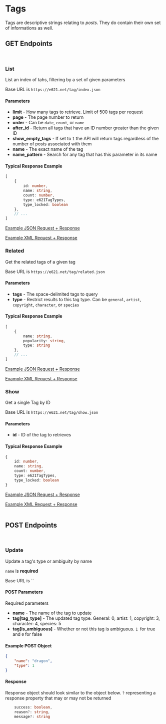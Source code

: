 # Tags

Tags are descriptive strings relating to _posts_. They do contain their own set of informations as well.


## GET Endpoints
</br>

### List

List an index of tahs, filtering by a set of given parameters

Base URL is `https://e621.net/tag/index.json`

#### Parameters
- **limit** -  How many tags to retrieve. Limit of 500 tags per request
- **page** - The page number to return
- **order** - Can be `date`, `count`, or `name`
- **after_id** - Return all tags that have an ID number greater than the given ID
- **show_empty_tags** - If set to `1` the API will return tags regardless of the number of posts associated with them
- **name** - The exact name of the tag
- **name_pattern** - Search for any tag that has this parameter in its name

#### Typical Response Example

```typescript
[
    {
        id: number,
        name: string,
        count: number,
        type: e621TagTypes,
        type_locked: boolean
    },
    // ...
]
```

[Example JSON Request + Response](https://e621.net/tag/index.json?order=count&limit=10)

[Example XML Request + Response](https://e621.net/tag/index.xml?order=count&limit=10)
</br>

### Related

Get the related tags of a given tag

Base URL is `https://e621.net/tag/related.json`

#### Parameters

- **tags** - The space-delimited tags to query
- **type** - Restrict results to this tag type. Can be `general`, `artist`, `copyright`, `character`, or `species`

#### Typical Response Example

```typescript
[
    {
        name: string,
        popularity: string,
        type: string
    },
    // ...
]
```

[Example JSON Request + Response](https://e621.net/tag/related.json?tags=fluffy&type=species)

[Example XML Request + Response](https://e621.net/tag/related.xml?tags=fluffy&type=species)
</br>

### Show

Get a single Tag by ID

Base URL is `https://e621.net/tag/show.json`

#### Parameters

- **id** - ID of the tag to retrieves

#### Typical Response Example

```typescript
{
    id: number,
    name: string,
    count: number,
    type: e621TagTypes,
    type_locked: boolean
}
```

[Example JSON Request + Response](https://e621.net/tag/show.json?id=13371)

[Example XML Request + Response](https://e621.net/tag/show.xml?id=13371)
</br>
</br>

## POST Endpoints
</br>

### Update

Update a tag's type or ambiguity by name

`name` is **required**

Base URL is ``

#### POST Parameters

Required parameters

- **name** - The name of the tag to update
- **tag[tag_type]** - The updated tag type. General: 0, artist: 1, copyright: 3, character: 4, species: 5
- **tag[is_ambiguous]** - Whether or not this tag is ambiguous. `1 `for true and `0` for false

#### Example POST Object

```json
{
    "name": "dragon",
    "type": 1
}
```

#### Response

Response object should look similar to the object below. `?` representing a response property that may or may not be returned

```typescript
    success: boolean,
    reason?: string,
    message?: string
```
</br>